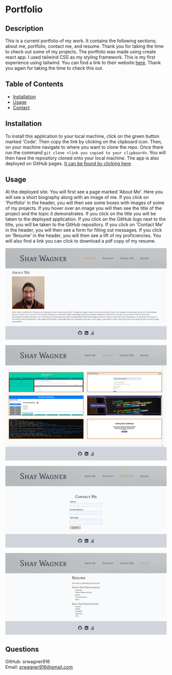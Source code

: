 
# Portfolio

## Description
This is a current portfolio of my work. It contains the following sections; about me, portfolio, contact me, and resume. Thank you for taking the time to check out some of my projects. The portfolio was made using create react app. I used tailwind CSS as my styling framework. This is my first experience using tailwind. You can find a link to their website [here](https://tailwindcss.com/). Thank you again for taking the time to check this out.
## Table of Contents
  * [Installation](#Installation)
  * [Usage](#Usage)
  * [Contact](#Questions)
## Installation
To install this application to your local machine, click on the green button marked 'Code'. Then copy the link by clicking on the clipboard icon. Then, on your machine navigate to where you want to clone the repo. Once there run the command `git clone <link you copied to your clipboard>`. You will then have the repository cloned onto your local machine. The app is also deployed on GitHub pages. [It can be found by clicking here](https://srwagner916.github.io/react-portfolio/).
## Usage
At the deployed site. You will first see a page marked 'About Me'. Here you will see a short biography along with an image of me. If you click on 'Portfolio' in the header, you will then see some boxes with images of some of my projects. If you hover over an image you will then see the title of the project and the topic it demonstrates. If you click on the title you will be taken to the deployed application. If you click on the GitHub logo next to the title, you will be taken to the GitHub repository. If you click on 'Contact Me' in the header, you will then see a form for filling out messages. If you click on 'Resume' in the header, you will then see a lift of my proficiencies. You will also find a link you can click to download a pdf copy of my resume.

![screenshot of about me page](./src/images/screencaps/about-me.png)

![screenshot of portfolio page](./src/images/screencaps/portfolio.png)

![screenshot of contact me page](./src/images/screencaps/contact-me.png)

![screenshot of resume page](./src/images/screencaps/resume.png)

## Questions
GitHub: srwagner916<br>
Email: <srwagner916@gmail.com>
